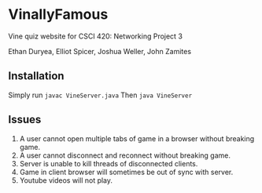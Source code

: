 # VinallyFamous

Vine quiz website for CSCI 420: Networking Project 3

Ethan Duryea, Elliot Spicer, Joshua Weller, John Zamites

## Installation

Simply run `javac VineServer.java`
Then `java VineServer`

## Issues

1. A user cannot open multiple tabs of game in a browser without breaking game.
2. A user cannot disconnect and reconnect without breaking game.
3. Server is unable to kill threads of disconnected clients.
4. Game in client browser will sometimes be out of sync with server.
5. Youtube videos will not play.
